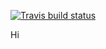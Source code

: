   <!-- badges: start -->
  [![Travis build status](https://travis-ci.org/bryandmartin/DemoSTAT302.svg?branch=master)](https://travis-ci.org/bryandmartin/DemoSTAT302)
  <!-- badges: end -->

Hi
